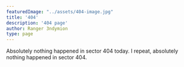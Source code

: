 ```yaml
---
featuredImage: "../assets/404-image.jpg"
title: '404'
description: '404 page'
author: Ranger 3ndymion
type: page
---
```

Absolutely nothing happened in sector 404 today. I repeat, absolutely nothing happened in sector 404.